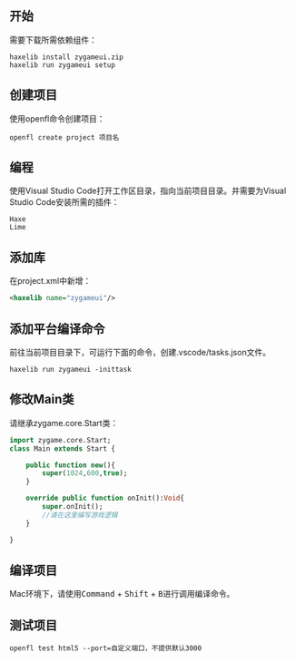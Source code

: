 ## 开始

需要下载所需依赖组件：

```shell
haxelib install zygameui.zip
haxelib run zygameui setup
```

## 创建项目

使用openfl命令创建项目：

```shel
openfl create project 项目名
```

## 编程

使用Visual Studio Code打开工作区目录，指向当前项目目录。并需要为Visual Studio Code安装所需的插件：

``` shell
Haxe
Lime
```

## 添加库

在project.xml中新增：

```xml
<haxelib name="zygameui"/>
```

## 添加平台编译命令
前往当前项目目录下，可运行下面的命令，创建.vscode/tasks.json文件。
```shell
haxelib run zygameui -inittask
```

## 修改Main类

请继承zygame.core.Start类：

```haxe
import zygame.core.Start;
class Main extends Start {

    public function new(){
        super(1024,600,true);
    }

    override public function onInit():Void{
        super.onInit();
        //请在这里编写游戏逻辑
    }

}
```

## 编译项目

Mac环境下，请使用<kbd>Command</kbd> + <kbd>Shift</kbd> + <kbd>B</kbd>进行调用编译命令。

## 测试项目

```shel
openfl test html5 --port=自定义端口，不提供默认3000
```

